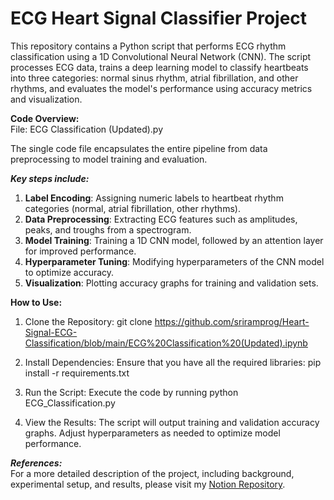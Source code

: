 # ECG Heart Signal Classifier Project

This repository contains a Python script that performs ECG rhythm classification using a 1D Convolutional Neural Network (CNN). The script processes ECG data, trains a deep learning model to classify heartbeats into three categories: normal sinus rhythm, atrial fibrillation, and other rhythms, and evaluates the model's performance using accuracy metrics and visualization.

**Code Overview:** <br>
File: ECG Classification (Updated).py <br>

The single code file encapsulates the entire pipeline from data preprocessing to model training and evaluation. 

_**Key steps include:**_ <br>
1. **Label Encoding**: Assigning numeric labels to heartbeat rhythm categories (normal, atrial fibrillation, other rhythms).
2. **Data Preprocessing**: Extracting ECG features such as amplitudes, peaks, and troughs from a spectrogram.
3. **Model Training**: Training a 1D CNN model, followed by an attention layer for improved performance.
4. **Hyperparameter Tuning**: Modifying hyperparameters of the CNN model to optimize accuracy.
5. **Visualization**: Plotting accuracy graphs for training and validation sets.

**How to Use:**
1. Clone the Repository:
git clone https://github.com/sriramprog/Heart-Signal-ECG-Classification/blob/main/ECG%20Classification%20(Updated).ipynb

2. Install Dependencies:
Ensure that you have all the required libraries:
pip install -r requirements.txt

3. Run the Script:
Execute the code by running python ECG_Classification.py

4. View the Results:
The script will output training and validation accuracy graphs. Adjust hyperparameters as needed to optimize model performance.

_**References:**_ <br>
For a more detailed description of the project, including background, experimental setup, and results, please visit my [Notion Repository](https://prickle-individual-755.notion.site/Project-2-HeartSignal-Classifier-13ef9c7e943080ff88d6c305cd97faec).
